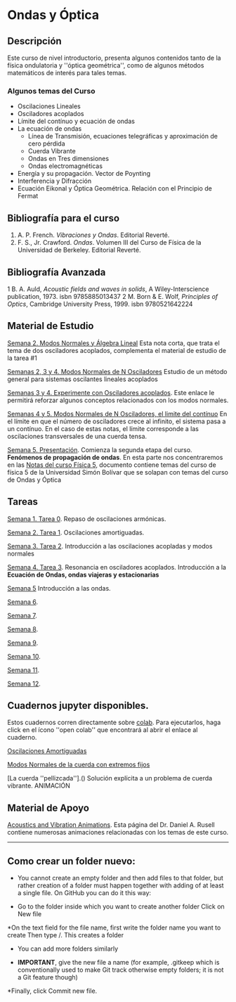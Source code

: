 # Ondas y Óptica

## Descripción

Este curso de nivel introductorio, presenta algunos contenidos tanto de la física ondulatoria y ''óptica geométrica'', como de algunos métodos matemáticos de interés para tales temas.

### Algunos temas del Curso

* Oscilaciones Lineales
* Osciladores acoplados
 * Límite del contínuo y ecuación de ondas
* La ecuación de ondas
  * Línea de Transmisión, ecuaciones telegráficas y aproximación de cero pérdida
  * Cuerda Vibrante
  * Ondas en Tres dimensiones
   * Ondas electromagnéticas
* Energía y su propagación. Vector de Poynting
* Interferencia y Difracción
* Ecuación Eikonal y Óptica Geométrica. Relación con el Principio de Fermat    

## Bibliografía para el curso

1. A. P. French. *Vibraciones y Ondas*. Editorial Reverté. 
2. F. S., Jr. Crawford. *Ondas*. Volumen III del Curso de Física de la Universidad de Berkeley. Editorial Reverté.

## Bibliografía Avanzada

1 B. A. Auld, *Acoustic fields and waves in solids*, A Wiley-Interscience publication, 1973. isbn 9785885013437
2 M. Born & E. Wolf, *Principles of Optics*, Cambridge University Press, 1999. isbn 9780521642224


## Material de Estudio

[Semana 2. Modos Normales y Álgebra Lineal](notas/Modos_Normales_cambio_de_base.pdf) Esta nota corta, que trata el tema de dos osciladores acoplados,  complementa el material de estudio de la tarea #1

[Semanas 2, 3 y 4. Modos Normales de N Osciladores](notas/Modos_Normales_de_N_Osciladores.pdf) Estudio de un método general para  sistemas oscilantes lineales acoplados 

[Semanas 3 y 4. Experimente con Osciladores acoplados](https://www.compadre.org/osp/EJSS/4137/164.htm). Este enlace le permitirá reforzar algunos conceptos relacionados con los modos normales.

[Semanas 4 y 5. Modos Normales de N Osciladores, el limite del contínuo](notas/SEMANA_4_5__Modos_Normales_Paso_AL_Cont_nuo.pdf) En el límite en que el número de osciladores crece al infinito, el sistema pasa a un contínuo. En el caso de estas notas, el límite corresponde a las oscilaciones transversales de una cuerda tensa.

[Semana 5. Presentación](notas/SEMANA_5_Ondas_y_Optica_Parte_II.pdf). Comienza la segunda etapa del curso. **Fenómenos de propagación de ondas**. En esta parte nos concentraremos en las [Notas del curso Física 5](notas/fisica5book.pdf), documento contiene 
temas del curso de física 5 de la Universidad Simón Bolívar que se solapan con temas del curso de Ondas y Óptica

## Tareas

[Semana 1. Tarea 0](tareas/Ondas_y_Optica_Tarea_0.pdf).  Repaso de oscilaciones armónicas.

[Semana 2. Tarea 1](tareas/Ondas_y_Optica_Tarea_1.pdf).  Oscilaciones amortiguadas.

[Semana 3. Tarea 2](tareas/Tarea_2_Modos_Normales.pdf). Introducción a las oscilaciones acopladas y modos normales

[Semana 4. Tarea 3](tareas/Seemana_4__Tarea_3.pdf). Resonancia en osciladores acoplados. Introducción a la **Ecuación de Ondas, ondas viajeras y estacionarias** 

[Semana 5](tareas/Seemana_5__Tarea_4.pdf) Introducción a las ondas.

[Semana 6](). 

[Semana 7]().

[Semana 8](). 

[Semana 9](). 

[Semana 10]().

[Semana 11](). 

[Semana 12](). 

## Cuadernos jupyter disponibles.

Estos cuadernos corren directamente sobre [colab](https://colab.research.google.com/notebooks/intro.ipynb?utm_source=scs-index#recent=true). Para ejecutarlos, haga click en el ícono ''open colab'' que encontrará al abrir el enlace al cuaderno.

[Oscilaciones Amortiguadas]()

[Modos Normales de la cuerda con extremos fijos]()

[La cuerda ''pellizcada''].() Solución explícita a un problema de cuerda vibrante. ANIMACIÓN 

## Material de Apoyo


[Acoustics and Vibration Animations](https://www.acs.psu.edu/drussell/demos.html). Esta página del Dr. Daniel A. Rusell contiene numerosas animaciones relacionadas con los temas de este curso.

---------------------------------------------------------------

## Como crear un folder nuevo:

* You cannot create an empty folder and then add files to that folder, but rather creation of a folder must happen together with adding of at least a single file. On GitHub you can do it this way:

* Go to the folder inside which you want to create another folder
Click on New file

*On the text field for the file name, first write the folder name you want to create
Then type /. This creates a folder

* You can add more folders similarly

* **IMPORTANT**, give the new file a name (for example, .gitkeep which is conventionally used to make Git track otherwise empty folders; it is not a Git feature though)

*Finally, click Commit new file.






